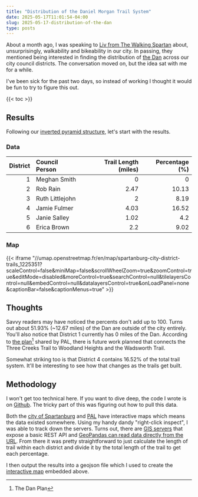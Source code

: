 ```yaml
---
title: "Distribution of the Daniel Morgan Trail System"
date: 2025-05-17T11:01:54-04:00
slug: 2025-05-17-distribution-of-the-dan
type: posts
---
```


About a month ago, I was speaking to [Liv from The Walking Spartan](https://walkingspartan.substack.com/) about, unsurprisingly, walkability and bikeability in our
city. In passing, they mentioned being interested in finding the distribution of
[the Dan](https://www.palspartanburg.org/the-dan) across our city council districts. The conversation moved on, but the idea sat with me for a while.

I've been sick for the past two days, so instead of working I thought it would be
fun to try to figure this out.

{{< toc >}}

## Results
Following our [inverted pyramid structure](https://en.wikipedia.org/wiki/Inverted_pyramid_(journalism)), let's start with the results.

### Data
|   District | Council Person   |   Trail Length (miles) |   Percentage (%) |
|-----------:|:-----------------|-----------------------:|-----------------:|
|          1 | Meghan Smith     |                   0    |             0    |
|          2 | Rob Rain         |                   2.47 |            10.13 |
|          3 | Ruth Littlejohn  |                   2    |             8.19 |
|          4 | Jamie Fulmer     |                   4.03 |            16.52 |
|          5 | Janie Salley     |                   1.02 |             4.2  |
|          6 | Erica Brown      |                   2.2  |             9.02 |

### Map
{{< iframe "//umap.openstreetmap.fr/en/map/spartanburg-city-district-trails_1225351?scaleControl=false&miniMap=false&scrollWheelZoom=true&zoomControl=true&editMode=disabled&moreControl=true&searchControl=null&tilelayersControl=null&embedControl=null&datalayersControl=true&onLoadPanel=none&captionBar=false&captionMenus=true" >}}

## Thoughts
Savvy readers may have noticed the percents don't add up to 100. Turns out about
51.93% (~12.67 miles) of the Dan are outside of the city entirely. You'll also notice
that District 1 currently has 0 miles of the Dan. According to [the plan](https://www.palspartanburg.org/files/files/The%20Dan%20Trail%20map%2003.01.2024.pdf)[^1] 
shared by PAL, there is future work planned that connects the Three Creeks 
Trail to Woodland Heights and the Wadsworth Trail.

Somewhat striking too is that District 4 contains 16.52% of the total trail system.
It'll be interesting to see how that changes as the trails get built. 

## Methodology
I won't get too technical here. If you want to dive deep, the code I wrote is on
[Github](https://github.com/MadhavRKumar/spartanburg-trails). The tricky part
of this was figuring out how to pull this data.

Both the [city of Spartanburg](https://www.cityofspartanburg.org/319/City-Council-Districts-Map)
and [PAL](https://experience.arcgis.com/experience/42b81a2040fe4bc49ff01a27972b0381/) have
interactive maps which means the data existed somewhere. Using my handy dandy 
"right-click inspect", I was able to track down the servers. Turns out, there are
[GIS servers](https://enterprise.arcgis.com/en/server/latest/get-started/windows/what-is-arcgis-for-server-.htm) that 
expose a basic REST API and [GeoPandas can read data directly from the URL](https://geopandas.org/en/stable/docs/reference/api/geopandas.read_file.html#geopandas.read_file). From there it was pretty straightforward to just calculate the length of 
trail within each district and divide it by the total length of the trail to get
each percentage.

I then output the results into a geojson file which I used to create the [interactive
map](https://umap.openstreetmap.fr/en/map/spartanburg-city-district-trails_1225351) embedded
above.


[^1]: The Dan Plan

